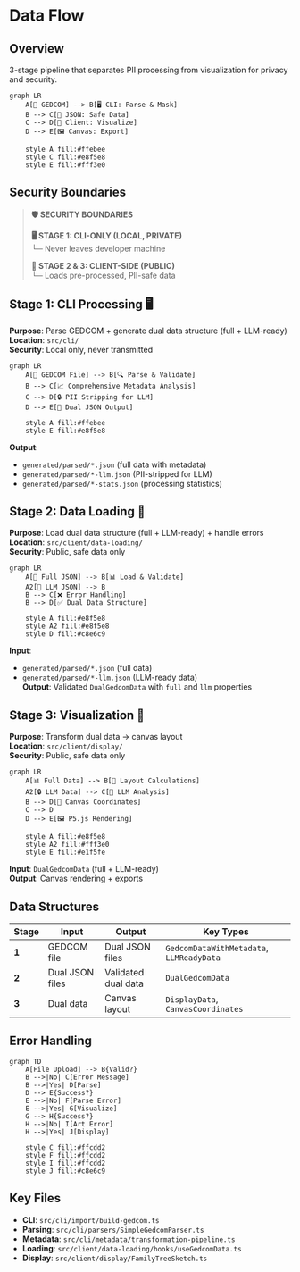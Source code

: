 # Data Flow

## Overview

3-stage pipeline that separates PII processing from visualization for privacy and security.

```mermaid
graph LR
    A[📁 GEDCOM] --> B[🖥️ CLI: Parse & Mask]
    B --> C[💾 JSON: Safe Data]
    C --> D[🎨 Client: Visualize]
    D --> E[🖼️ Canvas: Export]

    style A fill:#ffebee
    style C fill:#e8f5e8
    style E fill:#fff3e0
```

## Security Boundaries

> **🛡️ SECURITY BOUNDARIES**
>
> **🖥️ STAGE 1: CLI-ONLY (LOCAL, PRIVATE)**  
> └─ Never leaves developer machine
>
> **🎨 STAGE 2 & 3: CLIENT-SIDE (PUBLIC)**  
> └─ Loads pre-processed, PII-safe data

## Stage 1: CLI Processing 🖥️

**Purpose**: Parse GEDCOM + generate dual data structure (full + LLM-ready)  
**Location**: `src/cli/`  
**Security**: Local only, never transmitted

```mermaid
graph LR
    A[📁 GEDCOM File] --> B[🔍 Parse & Validate]
    B --> C[📈 Comprehensive Metadata Analysis]
    C --> D[🔒 PII Stripping for LLM]
    D --> E[💾 Dual JSON Output]

    style A fill:#ffebee
    style E fill:#e8f5e8
```

**Output**:

- `generated/parsed/*.json` (full data with metadata)
- `generated/parsed/*-llm.json` (PII-stripped for LLM)
- `generated/parsed/*-stats.json` (processing statistics)

## Stage 2: Data Loading 🎨

**Purpose**: Load dual data structure (full + LLM-ready) + handle errors  
**Location**: `src/client/data-loading/`  
**Security**: Public, safe data only

```mermaid
graph LR
    A[💾 Full JSON] --> B[📊 Load & Validate]
    A2[💾 LLM JSON] --> B
    B --> C[❌ Error Handling]
    B --> D[✅ Dual Data Structure]

    style A fill:#e8f5e8
    style A2 fill:#e8f5e8
    style D fill:#c8e6c9
```

**Input**:

- `generated/parsed/*.json` (full data)
- `generated/parsed/*-llm.json` (LLM-ready data)  
  **Output**: Validated `DualGedcomData` with `full` and `llm` properties

## Stage 3: Visualization 🎨

**Purpose**: Transform dual data → canvas layout  
**Location**: `src/client/display/`  
**Security**: Public, safe data only

```mermaid
graph LR
    A[📊 Full Data] --> B[📐 Layout Calculations]
    A2[🔒 LLM Data] --> C[🤖 LLM Analysis]
    B --> D[🎯 Canvas Coordinates]
    C --> D
    D --> E[🖼️ P5.js Rendering]

    style A fill:#e8f5e8
    style A2 fill:#fff3e0
    style E fill:#e1f5fe
```

**Input**: `DualGedcomData` (full + LLM-ready)  
**Output**: Canvas rendering + exports

## Data Structures

| Stage | Input           | Output              | Key Types                                |
| ----- | --------------- | ------------------- | ---------------------------------------- |
| **1** | GEDCOM file     | Dual JSON files     | `GedcomDataWithMetadata`, `LLMReadyData` |
| **2** | Dual JSON files | Validated dual data | `DualGedcomData`                         |
| **3** | Dual data       | Canvas layout       | `DisplayData`, `CanvasCoordinates`       |

## Error Handling

```mermaid
graph TD
    A[File Upload] --> B{Valid?}
    B -->|No| C[Error Message]
    B -->|Yes| D[Parse]
    D --> E{Success?}
    E -->|No| F[Parse Error]
    E -->|Yes| G[Visualize]
    G --> H{Success?}
    H -->|No| I[Art Error]
    H -->|Yes| J[Display]

    style C fill:#ffcdd2
    style F fill:#ffcdd2
    style I fill:#ffcdd2
    style J fill:#c8e6c9
```

## Key Files

- **CLI**: `src/cli/import/build-gedcom.ts`
- **Parsing**: `src/cli/parsers/SimpleGedcomParser.ts`
- **Metadata**: `src/cli/metadata/transformation-pipeline.ts`
- **Loading**: `src/client/data-loading/hooks/useGedcomData.ts`
- **Display**: `src/client/display/FamilyTreeSketch.ts`
